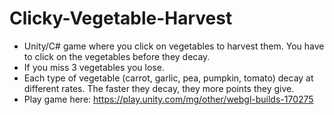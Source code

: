 # Clicky-Vegetable-Harvest
- Unity/C# game where you click on vegetables to harvest them. You have to click on the vegetables before they decay.
- If you miss 3 vegetables you lose.
- Each type of vegetable (carrot, garlic, pea, pumpkin, tomato) decay at different rates. The faster they decay, they more points they give.
- Play game here: https://play.unity.com/mg/other/webgl-builds-170275
